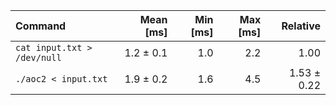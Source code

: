 | Command | Mean [ms] | Min [ms] | Max [ms] | Relative |
|:---|---:|---:|---:|---:|
| `cat input.txt > /dev/null` | 1.2 ± 0.1 | 1.0 | 2.2 | 1.00 |
| `./aoc2 < input.txt` | 1.9 ± 0.2 | 1.6 | 4.5 | 1.53 ± 0.22 |
